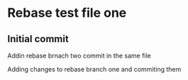 # Rebase test file one

## Initial commit

Addin rebase brnach two commit in the same file

Adding changes to rebase branch one and commiting them
